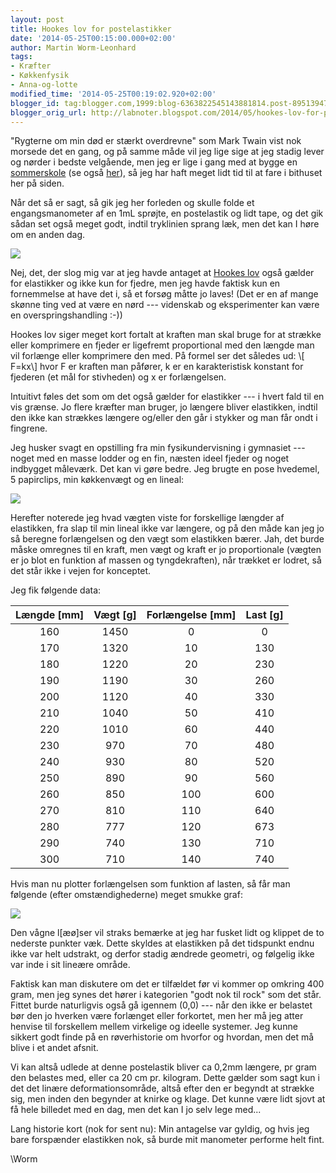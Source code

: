 ```yaml
---
layout: post
title: Hookes lov for postelastikker
date: '2014-05-25T00:15:00.000+02:00'
author: Martin Worm-Leonhard
tags:
- Kræfter
- Køkkenfysik
- Anna-og-lotte
modified_time: '2014-05-25T00:19:02.920+02:00'
blogger_id: tag:blogger.com,1999:blog-6363822545143881814.post-8951394732893218794
blogger_orig_url: http://labnoter.blogspot.com/2014/05/hookes-lov-for-postelastikker.html
---
```


"Rygterne om min død er stærkt overdrevne" som Mark Twain vist nok
morsede det en gang, og på samme måde vil jeg lige sige at jeg stadig
lever og nørder i bedste velgående, men jeg er lige i gang med at bygge
en [sommerskole](http://show.unf.dk/) (se også
[her](https://www.facebook.com/unfscienceshow2014)), så jeg har haft
meget lidt tid til at fare i bithuset her på siden.

Når det så er sagt, så gik jeg her forleden og skulle folde et
engangsmanometer af en 1mL sprøjte, en postelastik og lidt tape, og det
gik sådan set også meget godt, indtil tryklinien sprang læk, men det kan
I høre om en anden dag.

[![]({{site.url}}/images/-qPACt1fG120/U4ERjlI2xvI/AAAAAAAACYE/XuelEeOv2zE/s1600/2014-05-20+16.45.55.jpg)]({{site.url}}/images/-qPACt1fG120/U4ERjlI2xvI/AAAAAAAACYE/XuelEeOv2zE/s1600/2014-05-20+16.45.55.jpg)

Nej, det, der slog mig var at jeg havde antaget at [Hookes
lov](http://en.wikipedia.org/wiki/Hooke's_law) også gælder for
elastikker og ikke kun for fjedre, men jeg havde faktisk kun en
fornemmelse at have det i, så et forsøg måtte jo laves! (Det er en af
mange skønne ting ved at være en nørd --- videnskab og eksperimenter kan
være en overspringshandling :-))

Hookes lov siger meget kort fortalt at kraften man skal bruge for at
strække eller komprimere en fjeder er ligefremt proportional med den
længde man vil forlænge eller komprimere den med. På formel ser det
således ud: \\[ F=kx\\] hvor F er kraften man påfører, k er en
karakteristisk konstant for fjederen (et mål for stivheden) og x er
forlængelsen.

Intuitivt føles det som om det også gælder for elastikker --- i hvert fald
til en vis grænse. Jo flere kræfter man bruger, jo længere bliver
elastikken, indtil den ikke kan strækkes længere og/eller den går i
stykker og man får ondt i fingrene.

Jeg husker svagt en opstilling fra min fysikundervisning i gymnasiet ---
noget med en masse lodder og en fin, næsten ideel fjeder og noget
indbygget måleværk. Det kan vi gøre bedre. Jeg brugte en pose hvedemel,
5 papirclips, min køkkenvægt og en lineal:

[![]({{site.url}}/images/-RDmhdcGZqNM/U4ET1I0G15I/AAAAAAAACYQ/FK0Y-s8HazU/s1600/2014-05-24+23.22.57.jpg)]({{site.url}}/images/-RDmhdcGZqNM/U4ET1I0G15I/AAAAAAAACYQ/FK0Y-s8HazU/s1600/2014-05-24+23.22.57.jpg)

Herefter noterede jeg hvad vægten viste for forskellige længder af
elastikken, fra slap til min lineal ikke var længere, og på den måde kan
jeg jo så beregne forlængelsen og den vægt som elastikken bærer. Jah,
det burde måske omregnes til en kraft, men vægt og kraft er jo
proportionale (vægten er jo blot en funktion af massen og
tyngdekraften), når trækket er lodret, så det står ikke i vejen for
konceptet.

Jeg fik følgende data:

| Længde [mm] | Vægt [g] | Forlængelse [mm] | Last [g] |
|:-----------:|:--------:|:----------------:|:--------:|
|     160     |   1450   |         0        |     0    |
|     170     |   1320   |        10        |    130   |
|     180     |   1220   |        20        |    230   |
|     190     |   1190   |        30        |    260   |
|     200     |   1120   |        40        |    330   |
|     210     |   1040   |        50        |    410   |
|     220     |   1010   |        60        |    440   |
|     230     |    970   |        70        |    480   |
|     240     |    930   |        80        |    520   |
|     250     |    890   |        90        |    560   |
|     260     |    850   |        100       |    600   |
|     270     |    810   |        110       |    640   |
|     280     |    777   |        120       |    673   |
|     290     |    740   |        130       |    710   |
|     300     |    710   |        140       |    740   |


Hvis man nu plotter forlængelsen som funktion af lasten, så får man
følgende (efter omstændighederne) meget smukke graf:

[![]({{site.url}}/images/-17MBNUb8kL0/U4EXCjFOT_I/AAAAAAAACYc/bIclY6LaObQ/s1600/hookeplot.png)]({{site.url}}/images/-17MBNUb8kL0/U4EXCjFOT_I/AAAAAAAACYc/bIclY6LaObQ/s1600/hookeplot.png)

Den vågne l\[æø\]ser vil straks bemærke at jeg har fusket lidt og
klippet de to nederste punkter væk. Dette skyldes at elastikken på det
tidspunkt endnu ikke var helt udstrakt, og derfor stadig ændrede
geometri, og følgelig ikke var inde i sit lineære område. 

Faktisk kan
man diskutere om det er tilfældet før vi kommer op omkring 400 gram, men
jeg synes det hører i kategorien "godt nok til rock" som det står.
Fittet burde naturligvis også gå igennem (0,0) --- når den ikke er
belastet bør den jo hverken være forlænget eller forkortet, men her må
jeg atter henvise til forskellem mellem virkelige og ideelle systemer.
Jeg kunne sikkert godt finde på en røverhistorie om hvorfor og hvordan,
men det må blive i et andet afsnit.

Vi kan altså udlede at denne postelastik bliver ca 0,2mm længere, pr
gram den belastes med, eller ca 20 cm pr. kilogram. Dette gælder som
sagt kun i det det linære deformationsområde, altså efter den er begyndt
at strække sig, men inden den begynder at knirke og klage. Det kunne
være lidt sjovt at få hele billedet med en dag, men det kan I jo selv
lege med...

Lang historie kort (nok for sent nu): Min antagelse var gyldig, og hvis
jeg bare forspænder elastikken nok, så burde mit manometer performe helt
fint.

\\Worm
